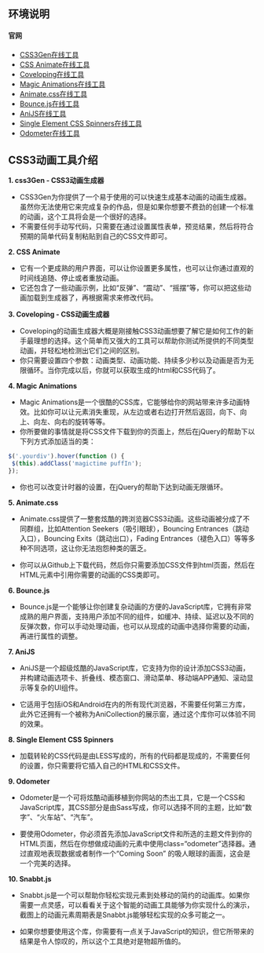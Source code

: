 ## **环境说明**

#### 官网

- [CSS3Gen在线工具](http://css3gen.com/css3-animation/CSS3Gen)
- [CSS Animate在线工具](http://cssanimate.com/)
- [Coveloping在线工具](https://coveloping.com/tools/css-animation-generator)
- [Magic Animations在线工具](http://www.minimamente.com/example/magic_animations/)
- [Animate.css在线工具](https://daneden.github.io/animate.css/)
- [Bounce.js在线工具](http://bouncejs.com/)
- [AniJS在线工具](http://anijs.github.io/)
- [Single Element CSS Spinners在线工具](http://projects.lukehaas.me/css-loaders/)
- [Odometer在线工具](http://github.hubspot.com/odometer/docs/welcome/)

## **CSS3动画工具介绍**

**1. css3Gen - CSS3动画生成器**

- CSS3Gen为你提供了一个易于使用的可以快速生成基本动画的动画生成器。虽然你无法使用它来完成复杂的作品，但是如果你想要不费劲的创建一个标准的动画，这个工具将会是一个很好的选择。
- 不需要任何手动写代码，只需要在通过设置属性表单，预览结果，然后将符合预期的简单代码复制粘贴到自己的CSS文件即可。

**2. CSS Animate**

- 它有一个更成熟的用户界面，可以让你设置更多属性，也可以让你通过直观的时间线追随、停止或者重放动画。
- 它还包含了一些动画示例，比如“反弹”、“震动”、“摇摆”等，你可以把这些动画加载到生成器了，再根据需求来修改代码。

**3. Coveloping - CSS动画生成器**

- Coveloping的动画生成器大概是刚接触CSS3动画想要了解它是如何工作的新手最理想的选择。这个简单而又强大的工具可以帮助你测试所提供的不同类型动画，并轻松地检测出它们之间的区别。
- 你只需要设置四个参数：动画类型、动画功能、持续多少秒以及动画是否为无限循环。当你完成以后，你就可以获取生成的html和CSS代码了。

**4. Magic Animations**

- Magic Animations是一个很酷的CSS库，它能够给你的网站带来许多动画特效。比如你可以让元素消失重现，从左边或者右边打开然后返回，向下、向上、向左、向右的旋转等等。
- 你所要做的事情就是将CSS文件下载到你的页面上，然后在jQuery的帮助下以下列方式添加适当的类：

```js
$('.yourdiv').hover(function () {
 $(this).addClass('magictime puffIn');
});
```

- 你也可以改变计时器的设置，在jQuery的帮助下达到动画无限循环。

**5. Animate.css**

- Animate.css提供了一整套炫酷的跨浏览器CSS3动画。这些动画被分成了不同群组，比如Attention Seekers（吸引眼球），Bouncing Entrances（跳动入口），Bouncing Exits（跳动出口），Fading Entrances（褪色入口）等等多种不同选项，这让你无法抱怨种类的匮乏。

- 你可以从Github上下载代码，然后你只需要添加CSS文件到html页面，然后在HTML元素中引用你需要的动画的CSS类即可。

**6. Bounce.js**

- Bounce.js是一个能够让你创建复杂动画的方便的JavaScript库，它拥有非常成熟的用户界面，支持用户添加不同的组件，如缓冲、持续、延迟以及不同的反弹次数，你可以手动处理动画，也可以从现成的动画中选择你需要的动画，再进行属性的调整。

**7. AniJS**

- AniJS是一个超级炫酷的JavaScript库，它支持为你的设计添加CSS3动画，并构建动画选项卡、折叠线、模态窗口、滑动菜单、移动端APP通知、滚动显示等复杂的UI组件。

- 它适用于包括iOS和Android在内的所有现代浏览器，不需要任何第三方库，此外它还拥有一个被称为AniCollection的展示窗，通过这个库你可以体验不同的效果。

**8. Single Element CSS Spinners**

- 加载转轮的CSS代码是由LESS写成的，所有的代码都是现成的，不需要任何的设置，你只需要将它插入自己的HTML和CSS文件。

**9. Odometer**

- Odometer是一个可将炫酷动画移植到你网站的杰出工具，它是一个CSS和JavaScript库，其CSS部分是由Sass写成，你可以选择不同的主题，比如“数字”、“火车站”、“汽车”。

- 要使用Odometer，你必须首先添加JavaScript文件和所选的主题文件到你的HTML页面，然后在你想做成动画的元素中使用class=“odometer”选择器。通过直观地表现数据或者制作一个“Coming Soon” 的吸人眼球的画面，这会是一个完美的选择。

**10. Snabbt.js**

- Snabbt.js是一个可以帮助你轻松实现元素到处移动的简约的动画库。如果你需要一点灵感，可以看看关于这个智能的动画工具能够为你实现什么的演示，截图上的动画元素周期表是Snabbt.js能够轻松实现的众多可能之一。

- 如果你想要使用这个库，你需要有一点关于JavaScript的知识，但它所带来的结果是令人惊叹的，所以这个工具绝对是物超所值的。